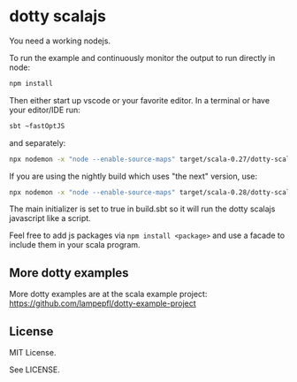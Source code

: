 # dotty scalajs

You need a working nodejs.

To run the example and continuously monitor the output to run directly in node:

```sh
npm install
```

Then either start up vscode or your favorite editor. In a terminal or have your editor/IDE run:

```sh
sbt ~fastOptJS
```

and separately:

```sh
npx nodemon -x "node --enable-source-maps" target/scala-0.27/dotty-scalajs-fastopt.js
```

If you are using the nightly build which uses "the next" version, use:

```sh
npx nodemon -x "node --enable-source-maps" target/scala-0.28/dotty-scalajs-fastopt.js
```

The main initializer is set to true in build.sbt so it will run
the dotty scalajs javascript like a script.

Feel free to add js packages via `npm install <package>` and use a facade to include
them in your scala program.

## More dotty examples

More dotty examples are at the scala example project: https://github.com/lampepfl/dotty-example-project

## License

MIT License.

See LICENSE.
